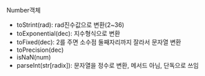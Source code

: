 Number객체
- toStrint(rad): rad진수값으로 변환(2~36)
- toExponential(dec): 지수형식으로 변환
- toFixed(dec): 2를 주면 소수점 둘째자리까지 잘라서 문자열 변환
- toPrecision(dec)
- isNaN(num)
- parseInt(str[radix]): 문자열을 정수로 변환, 메서드 아님, 단독으로 쓰임

